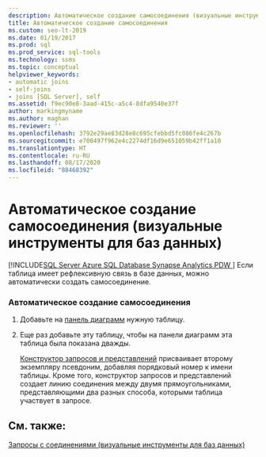 ```yaml
---
description: Автоматическое создание самосоединения (визуальные инструменты для баз данных)
title: Автоматическое создание самосоединения
ms.custom: seo-lt-2019
ms.date: 01/19/2017
ms.prod: sql
ms.prod_service: sql-tools
ms.technology: ssms
ms.topic: conceptual
helpviewer_keywords:
- automatic joins
- self-joins
- joins [SQL Server], self
ms.assetid: f9ec90e8-3aad-415c-a5c4-8dfa9540e37f
author: markingmyname
ms.author: maghan
ms.reviewer: ''
ms.openlocfilehash: 3792e29ae83d28e8c695cfebbd5fc086fe4c267b
ms.sourcegitcommit: e700497f962e4c2274df16d9e651059b42ff1a10
ms.translationtype: HT
ms.contentlocale: ru-RU
ms.lasthandoff: 08/17/2020
ms.locfileid: "88468392"
---
```

# <a name="create-self-joins-automatically-visual-database-tools"></a>Автоматическое создание самосоединения (визуальные инструменты для баз данных)
[!INCLUDE[SQL Server Azure SQL Database Synapse Analytics PDW ](../../includes/applies-to-version/sql-asdb-asdbmi-asa-pdw.md)]
Если таблица имеет рефлексивную связь в базе данных, можно автоматически создать самосоединение.  
  
### <a name="to-create-a-self-join-automatically"></a>Автоматическое создание самосоединения  
  
1.  Добавьте на [панель диаграмм](../../ssms/visual-db-tools/diagram-pane-visual-database-tools.md) нужную таблицу.  
  
2.  Еще раз добавьте эту таблицу, чтобы на панели диаграмм эта таблица была показана дважды.  
  
    [Конструктор запросов и представлений](../../ssms/visual-db-tools/query-and-view-designer-tools-visual-database-tools.md) присваивает второму экземпляру псевдоним, добавляя порядковый номер к имени таблицы. Кроме того, конструктор запросов и представлений создает линию соединения между двумя прямоугольниками, представляющими два разных способа, которыми таблица участвует в запросе.  
  
## <a name="see-also"></a>См. также:  
[Запросы с соединениями (визуальные инструменты для баз данных)](../../ssms/visual-db-tools/query-with-joins-visual-database-tools.md)  
  

